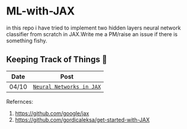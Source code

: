 # ML-with-JAX

in this repo i have tried to implement two hidden layers neural network classifier from scratch in JAX.Write me a PM/raise an issue if there is something fishy.
## Keeping Track of Things 📨

| Date  | Post  | 
| ------ |:-------------:|
| 04/10 | [`Neural Networks in JAX`](https://github.com/tayyab298/ML-with-JAX/blob/main/MNIST_JAX.ipynb) | 


Refernces:
1) https://github.com/google/jax
2) https://github.com/gordicaleksa/get-started-with-JAX
